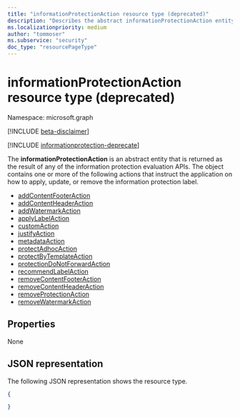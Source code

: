 ```yaml
---
title: "informationProtectionAction resource type (deprecated)"
description: "Describes the abstract informationProtectionAction entity. Deprecated."
ms.localizationpriority: medium
author: "tommoser"
ms.subservice: "security"
doc_type: "resourcePageType"
---
```


# informationProtectionAction resource type (deprecated)

Namespace: microsoft.graph

[!INCLUDE [beta-disclaimer](../../includes/beta-disclaimer.md)]

[!INCLUDE [informationprotection-deprecate](../../includes/informationprotection-deprecate.md)]

The **informationProtectionAction** is an abstract entity that is returned as the result of any of the information protection evaluation APIs. The object contains one or more of the following actions that instruct the application on how to apply, update, or remove the information protection label. 

* [addContentFooterAction](../resources/addcontentfooteraction.md)
* [addContentHeaderAction](../resources/addcontentheaderaction.md)
* [addWatermarkAction](../resources/addwatermarkaction.md)
* [applyLabelAction](../resources/applylabelaction.md)
* [customAction](../resources/customaction.md)
* [justifyAction](../resources/justifyaction.md)
* [metadataAction](../resources/metadataaction.md)
* [protectAdhocAction](../resources/protectadhocaction.md)
* [protectByTemplateAction](../resources/protectbytemplateaction.md)
* [protectionDoNotForwardAction](../resources/protectdonotforwardaction.md)
* [recommendLabelAction](../resources/recommendlabelaction.md)
* [removeContentFooterAction](../resources/removecontentfooteraction.md)
* [removeContentHeaderAction](../resources/removecontentheaderaction.md)
* [removeProtectionAction](../resources/removeprotectionaction.md)
* [removeWatermarkAction](../resources/removewatermarkaction.md)

## Properties

None

## JSON representation

The following JSON representation shows the resource type.

<!-- {
  "blockType": "resource",
  "optionalProperties": [

  ],
  "@odata.type": "microsoft.graph.informationProtectionAction",
  "baseType": null
}-->

```json
{

}
```

<!-- uuid: 16cd6b66-4b1a-43a1-adaf-3a886856ed98
2019-02-04 14:57:30 UTC -->
<!-- {
  "type": "#page.annotation",
  "description": "informationProtectionAction resource",
  "keywords": "",
  "section": "documentation",
  "tocPath": ""
}-->

